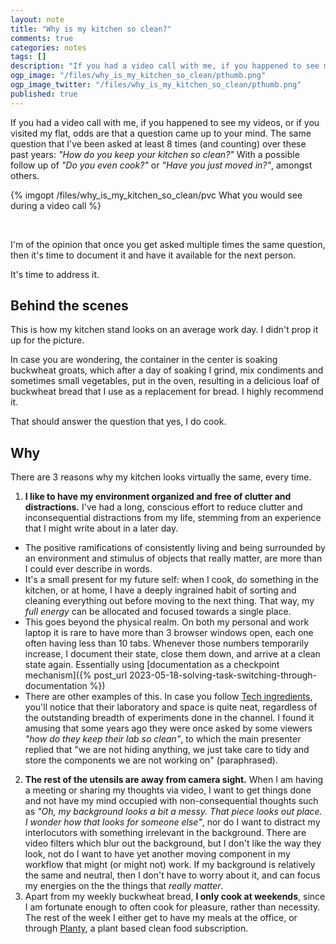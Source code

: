 ```yaml
---
layout: note
title: "Why is my kitchen so clean?"
comments: true
categories: notes
tags: []
description: "If you had a video call with me, if you happened to see my videos, or if you visited my flat, odds are that a question came up to your mind."
ogp_image: "/files/why_is_my_kitchen_so_clean/pthumb.png"
ogp_image_twitter: "/files/why_is_my_kitchen_so_clean/pthumb.png"
published: true
---
```




If you had a video call with me, if you happened to see my videos, or if you visited my flat, odds are that a question came up to your mind. The same question that I've been asked at least 8 times (and counting) over these past years: _"How do you keep your kitchen so clean?"_ With a possible follow up of _"Do you even cook?"_ or _"Have you just moved in?"_, amongst others.

{% imgopt /files/why_is_my_kitchen_so_clean/pvc What you would see during a video call %}

<br/>

I'm of the opinion that once you get asked multiple times the same question, then it's time to document it and have it available for the next person.

It's time to address it.

<!--more-->

## Behind the scenes

This is how my kitchen stand looks on an average work day. I didn't prop it up for the picture.

<div class="image-mosaic">
  <div
    class="image-mosaic-card image-mosaic-card-tall image-mosaic-card-wide"
    style="background-image: url('{{ root_url }}/files/why_is_my_kitchen_so_clean/cooking/pkitchen.jpg')"
  ></div>
</div>

In case you are wondering, the container in the center is soaking buckwheat groats, which after a day of soaking I grind, mix condiments and sometimes small vegetables, put in the oven, resulting in a delicious loaf of buckwheat bread that I use as a replacement for bread. I highly recommend it.

<div class="image-mosaic">
  <div
    class="image-mosaic-card image-mosaic-card-tall image-mosaic-card-wide"
    style="background-image: url('{{ root_url }}/files/why_is_my_kitchen_so_clean/cooking/p1.jpg')"
  ></div>
</div>

That should answer the question that yes, I do cook.

<div class="image-mosaic">
  <div
    class="image-mosaic-card image-mosaic-card-tall"
    style="background-image: url('{{ root_url }}/files/why_is_my_kitchen_so_clean/cooking/p2.jpg')"
  ></div>
  <div
    class="image-mosaic-card"
    style="background-image: url('{{ root_url }}/files/why_is_my_kitchen_so_clean/cooking/p3.jpg')"
  ></div>
  <div
    class="image-mosaic-card"
    style="background-image: url('{{ root_url }}/files/why_is_my_kitchen_so_clean/cooking/p4.jpg')"
  ></div>
  <div
    class="image-mosaic-card image-mosaic-card-tall"
    style="background-image: url('{{ root_url }}/files/why_is_my_kitchen_so_clean/cooking/p5.jpg')"
  ></div>
  <div
    class="image-mosaic-card"
    style="background-image: url('{{ root_url }}/files/why_is_my_kitchen_so_clean/cooking/p6.jpg')"
  ></div>
  <div
    class="image-mosaic-card"
    style="background-image: url('{{ root_url }}/files/why_is_my_kitchen_so_clean/cooking/p7.jpg')"
  ></div>
    <div
    class="image-mosaic-card image-mosaic-card-tall image-mosaic-card-wide"
    style="background-image: url('{{ root_url }}/files/why_is_my_kitchen_so_clean/cooking/p8.jpg')"
  ></div>
  <div
    class="image-mosaic-card image-mosaic-card-tall"
    style="background-image: url('{{ root_url }}/files/why_is_my_kitchen_so_clean/cooking/p9.jpg')"
  ></div>
  <div
    class="image-mosaic-card"
    style="background-image: url('{{ root_url }}/files/why_is_my_kitchen_so_clean/cooking/p10.jpg')"
  ></div>
  <div
    class="image-mosaic-card"
    style="background-image: url('{{ root_url }}/files/why_is_my_kitchen_so_clean/cooking/p11.jpg')"
  ></div>
  <div
    class="image-mosaic-card"
    style="background-image: url('{{ root_url }}/files/why_is_my_kitchen_so_clean/cooking/p12.jpg')"
  ></div>
  <div
    class="image-mosaic-card"
    style="background-image: url('{{ root_url }}/files/why_is_my_kitchen_so_clean/cooking/p13.jpg')"
  ></div>
</div>


## Why

There are 3 reasons why my kitchen looks virtually the same, every time.

1. **I like to have my environment organized and free of clutter and distractions.** I've had a long, conscious effort to reduce clutter and inconsequential distractions from my life, stemming from an experience that I might write about in a later day. 
 - The positive ramifications of consistently living and being surrounded by an environment and stimulus of objects that really matter, are more than I could ever describe in words.
 - It's a small present for my future self: when I cook, do something in the kitchen, or at home, I have a deeply ingrained habit of sorting and cleaning everything out before moving to the next thing. That way, my _full energy_ can be allocated and focused towards a single place.
 - This goes beyond the physical realm. On both my personal and work laptop it is rare to have more than 3 browser windows open, each one often having less than 10 tabs. Whenever those numbers temporarily increase, I document their state, close them down, and arrive at a clean state again. Essentially using [documentation as a checkpoint mechanism]({% post_url 2023-05-18-solving-task-switching-through-documentation %})
 - There are other examples of this. In case you follow [Tech ingredients](https://www.youtube.com/@TechIngredients), you'll notice that their laboratory and space is quite neat, regardless of the outstanding breadth of experiments done in the channel. I found it amusing that some years ago they were once asked by some viewers _"how do they keep their lab so clean"_, to which the main presenter replied that "we are not hiding anything, we just take care to tidy and store the components we are not working on" (paraphrased).
2. **The rest of the utensils are away from camera sight.** When I am having a meeting or sharing my thoughts via video, I want to get things done and not have my mind occupied with non-consequential thoughts such as _"Oh, my background looks a bit a messy. That piece looks out place. I wonder how that looks for someone else"_, nor do I want to distract my interlocutors with something irrelevant in the background. There are video filters which blur out the background, but I don't like the way they look, not do I want to have yet another moving component in my workflow that might (or might not) work. If my background is relatively the same and neutral, then I don't have to worry about it, and can focus my energies on the the things that _really matter_.
3. Apart from my weekly buckwheat bread, **I only cook at weekends**, since I am fortunate enough to often cook for pleasure, rather than necessity. The rest of the week I either get to have my meals at the office, or through [Planty](https://planty.uk/), a plant based clean food subscription.